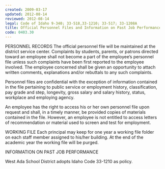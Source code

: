 ```yaml
---
created: 2009-03-17
updated: 2012-08-14
reviewed: 2012-08-14
legal: Code of Idaho 9-340; 33-518,33-1210; 33-517; 33-1208A
title: Official Personnel Files and Information on Past Job Performance
code: 0403.30
---
```



PERSONNEL RECORDS
The official personnel file will be maintained at the district service center. Complaints by students, parents, or
patrons directed toward an employee shall not become a part of the employee’s personnel file unless such
complaints have been first reported to the employee involved. The employee concerned shall be given an
opportunity to attach written comments, explanations and/or rebuttals to any such complaints.

Personnel files are confidential with the exception of information contained in the file pertaining to public service or
employment history, classification, pay grade and step, longevity, gross salary and salary history, status, workplace
and employing agency.

An employee has the right to access his or her own personnel file upon request and shall, in a timely manner, be
provided copies of materials contained in the file. However, an employee is not entitled to access letters of
recommendation or material used to screen and test for employment.

WORKING FILE
Each principal may keep for one year a working file folder on each staff member assigned to his/her building. At the
end of the academic year the working file will be purged.

INFORMATION ON PAST JOB PERFORMANCE

West Ada School District adopts Idaho Code 33-1210 as policy.

